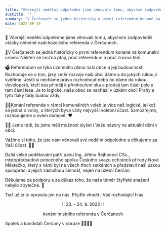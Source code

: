 ```yaml
---
title: "Včerejší nedělní odpoledne jsme věnovali tomu, abychom zodpověděli otázky ohledně nadcházejícího referenda v Čerčanech."
subtitle: ""
summary: "V Čerčanech se jedná historicky o první referendum konané na komunální úrovni. Někteří se možná ptají, proč referendum a proč zrovna teď."
date: 2022-09-19
---
```


📌 Včerejší nedělní odpoledne jsme věnovali tomu, abychom zodpověděli otázky ohledně nadcházejícího referenda v Čerčanech.

🥇V Čerčanech se jedná historicky o první referendum konané na komunální úrovni. Někteří se možná ptají, proč referendum a proč zrovna teď. 

🗳 Referendum se týká územního plánu naší obce a její budoucnosti. Rozhoduje se o tom, jaký směr rozvoje naší obci dáme a do jakých rukou ji svěříme. Jestli si necháme právo rozhodnout nebo ho dáme do rukou developerů, kteří nás přimějí k přimhouření oka a prodeji tam části pole a tam části lesa. Je to logické, naše obec se nachází v úzkém okolí Prahy a tyto tlaky tady budou vždy. 

☝🏻Konání referenda v rámci komunálních voleb je více než logické, jelikož se jedná o volby, u kterých bývá vždy nejvyšší volební účast. Samozřejmě, rozhodujeme o svém domově. ❤️

🙏🏻 Jsme rádi, že jsme měli možnost slyšet i Vaše názory na aktuální dění v obci. 

Vážíme si toho, že jste nám věnovali své nedělní odpoledne a děkujeme za Vaši účast. 🙏🏻

Další velké poděkování patří panu Ing. Jiřímu Rejhonovi CSc., místopředsedovi pobočného spolku Českého svazu ochránců přírody Nové Městečko, který s námi byl na všech třech setkáních a představil naši úzkou spolupráci a jejich záslužnou činnost, nejen na území Čerčan. 

Děkujeme za podporu a za důkaz toho, že naše téměr čtyřleté snažení nebylo zbytečné. 🤩

Teď už je to opravdu jen na nás. Přijďte vhodit i Váš rozhodující hlas. 

<p style="text-align: center;">‼️ 23. - 24. 9. 2022 ‼️</p>

<p style="text-align: center;">konání místního referenda v Čerčanech</p>

Spolek a kandidáti Čerčany v obraze ✌🏻✌🏻